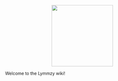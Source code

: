 <center>
  <img src="https://lymmzy.com/img/logo.png" width="200px" height="200px"></img>
</center>

Welcome to the Lymmzy wiki!
